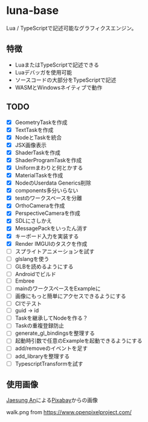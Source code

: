 # luna-base

Lua / TypeScriptで記述可能なグラフィクスエンジン。

## 特徴
 * LuaまたはTypeScriptで記述できる
 * Luaデバッガを使用可能
 * ソースコードの大部分をTypeScriptで記述
 * WASMとWindowsネイティブで動作

## TODO
 * [x] GeometryTaskを作成
 * [x] TextTaskを作成
 * [x] NodeとTaskを統合
 * [x] JSX画像表示
 * [x] ShaderTaskを作成
 * [x] ShaderProgramTaskを作成
 * [x] Uniformまわりと何とかする
 * [x] MaterialTaskを作成
 * [x] NodeのUserdata Generics削除
 * [x] components多分いらない
 * [x] testのワークスペースを分離
 * [x] OrthoCameraを作成
 * [x] PerspectiveCameraを作成
 * [x] SDLにさしかえ
 * [x] MessagePackをいったん消す
 * [x] キーボード入力を実装する
 * [x] Render IMGUIのタスクを作成
 * [ ] スプライトアニメーションを試す
 * [ ] glslangを使う
 * [ ] GLBを読めるようにする
 * [ ] Androidでビルド
 * [ ] Embree
 * [ ] mainのワークスペースをExampleに
 * [ ] 画像にもっと簡単にアクセスできるようにする
 * [ ] CIでテスト
 * [ ] guid -> id
 * [ ] Taskを継承してNodeを作る？
 * [ ] Taskの重複登録防止
 * [ ] generate_gl_bindingsを整理する
 * [ ] 起動時引数で任意のExampleを起動できるようにする
 * [ ] add/removeのイベントを足す
 * [ ] add_libraryを整理する
 * [ ] TypescriptTransformを試す

## 使用画像
<a href="https://pixabay.com/ja/users/ajs1980518-11074902/?utm_source=link-attribution&amp;utm_medium=referral&amp;utm_campaign=image&amp;utm_content=5365926">Jaesung An</a>による<a href="https://pixabay.com/ja/?utm_source=link-attribution&amp;utm_medium=referral&amp;utm_campaign=image&amp;utm_content=5365926">Pixabay</a>からの画像

walk.png from https://www.openpixelproject.com/